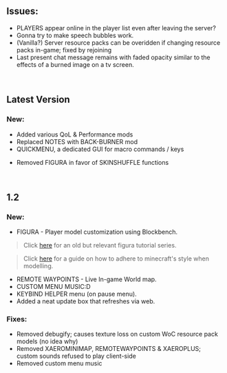 ## Issues:
- PLAYERS appear online in the player list even after leaving the server?
- Gonna try to make speech bubbles work.
- (Vanilla?) Server resource packs can be overidden if changing resource packs in-game; fixed by rejoining
- Last present chat message remains with faded opacity similar to the effects of a burned image on a tv screen.

<br>

## Latest Version
### New:
+ Added various QoL & Performance mods
+ Replaced NOTES with BACK-BURNER mod
+ QUICKMENU, a dedicated GUI for macro commands / keys
- Removed FIGURA in favor of SKINSHUFFLE functions

<br>

## 1.2
### New:
+ FIGURA - Player model customization using Blockbench.
> Click [here](https://www.youtube.com/watch?v=TKB0q0SmCBo&list=PLNz7v2g2SFA8lOQUDS4z4-gIDLi_dWAhl) for an old but relevant figura tutorial series.

> Click [here](https://www.blockbench.net/wiki/guides/minecraft-style-guide/) for a guide on how to adhere to minecraft's style when modelling.
+ REMOTE WAYPOINTS - Live In-game World map.
+ CUSTOM MENU MUSIC:D
+ KEYBIND HELPER menu (on pause menu).
+ Added a neat update box that refreshes via web.

### Fixes:
- Removed debugify; causes texture loss on custom WoC resource pack models (no idea why)
- Removed XAEROMINIMAP, REMOTEWAYPOINTS & XAEROPLUS; custom sounds refused to play client-side
- Removed custom menu music
